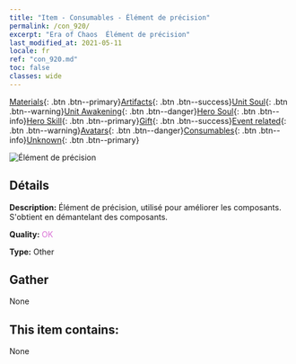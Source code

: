```yaml
---
title: "Item - Consumables - Élément de précision"
permalink: /con_920/
excerpt: "Era of Chaos  Élément de précision"
last_modified_at: 2021-05-11
locale: fr
ref: "con_920.md"
toc: false
classes: wide
---
```

 [Materials](/ItemsFR/){: .btn .btn--primary}[Artifacts](/ItemsFR/Artifacts/){: .btn .btn--success}[Unit Soul](/ItemsFR/UnitSoul/){: .btn .btn--warning}[Unit Awakening](/ItemsFR/UnitAwakening/){: .btn .btn--danger}[Hero Soul](/ItemsFR/HeroSoul/){: .btn .btn--info}[Hero Skill](/ItemsFR/HeroSkill/){: .btn .btn--primary}[Gift](/ItemsFR/Gift/){: .btn .btn--success}[Event related](/ItemsFR/Events/){: .btn .btn--warning}[Avatars](/ItemsFR/Avatars/){: .btn .btn--danger}[Consumables](/ItemsFR/Consumables/){: .btn .btn--info}[Unknown](/ItemsFR/Unknown/){: .btn .btn--primary}

 ![Élément de précision](/images/t/i_40008.png)

## Détails
 **Description:** Élément de précision, utilisé pour améliorer les composants. S'obtient en démantelant des composants.

 **Quality:** <span style="color: #DA70D6">OK</span>

 **Type:** Other

## Gather

  None

## This item contains:

  None

